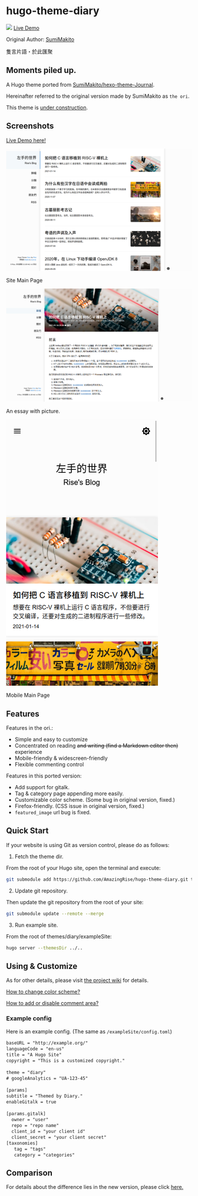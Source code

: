 # hugo-theme-diary
![](https://img.shields.io/badge/license-MIT-blue.svg)
[Live Demo](https://amazingrise.net/hugo-theme-diary/)

Original Author: [SumiMakito](https://github.com/SumiMakito)

隻言片語・於此匯聚

Moments piled up.
---

A Hugo theme ported from [SumiMakito/hexo-theme-Journal](https://github.com/SumiMakito/hexo-theme-Journal/).

Hereinafter referred to the original version made by SumiMakito as `the ori`.

This theme is [under construction](https://github.com/AmazingRise/hugo-theme-diary/projects/2).

## Screenshots

[Live Demo here!](https://amazingrise.net/hugo-theme-diary/)

![](https://raw.githubusercontent.com/AmazingRise/hugo-theme-diary/master/images/screenshot.png)

Site Main Page

![](https://raw.githubusercontent.com/AmazingRise/hugo-theme-diary/master/images/essay.png)

An essay with picture.

![](https://raw.githubusercontent.com/AmazingRise/hugo-theme-diary/master/images/m_main.png)

Mobile Main Page

## Features

Features in the ori.:

- Simple and easy to customize
- Concentrated on reading <del>and writing (find a Markdown editor then)</del> experience
- Mobile-friendly & widescreen-friendly
- Flexible commenting control

Features in this ported version:

- Add support for gitalk.
- Tag & category page appending more easily.
- Customizable color scheme. (Some bug in original version, fixed.)
- Firefox-friendly. (CSS issue in original version, fixed.)
- `featured_image` url bug is fixed.

## Quick Start

If your website is using Git as version control, please do as follows:

1. Fetch the theme dir.

From the root of your Hugo site, open the terminal and execute:
```bash
git submodule add https://github.com/AmazingRise/hugo-theme-diary.git themes/diary
```
2. Update git repository.

Then update the git repository from the root of your site:
```bash
git submodule update --remote --merge
```

3. Run example site.

From the root of themes/diary/exampleSite:
```bash
hugo server --themesDir ../..
```
## Using & Customize

As for other details, please visit [the project wiki](https://github.com/amazingrise/hugo-theme-diary/wiki) for details.

[How to change color scheme?](https://github.com/AmazingRise/hugo-theme-diary/wiki/Customization#change-color-scheme)

[How to add or disable comment area?](https://github.com/AmazingRise/hugo-theme-diary/wiki/Customization#add-comment-area)

### Example config

Here is an example config. (The same as `/exampleSite/config.toml`)
```
baseURL = "http://example.org/"
languageCode = "en-us"
title = "A Hugo Site"
copyright = "This is a customized copyright."

theme = "diary"
# googleAnalytics = "UA-123-45"

[params]
subtitle = "Themed by Diary."
enableGitalk = true

[params.gitalk]
  owner = "user"
  repo = "repo name"
  client_id = "your client id"
  client_secret = "your client secret"
[taxonomies]
   tag = "tags"
   category = "categories"
```

## Comparison

For details about the difference lies in the new version, please click [here.](https://github.com/AmazingRise/hugo-theme-diary/wiki/Comparison)